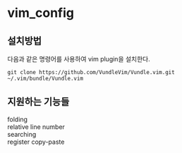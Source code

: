 # vim_config

## 설치방법
다음과 같은 명령어를 사용하여 vim plugin을 설치한다.  
```
git clone https://github.com/VundleVim/Vundle.vim.git ~/.vim/bundle/Vundle.vim
```

## 지원하는 기능들 
folding   
relative line number     
searching   
register copy-paste  
